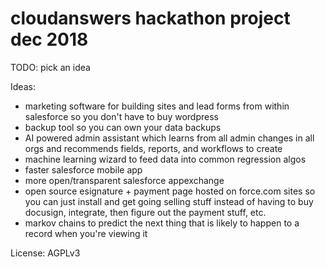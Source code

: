 # cloudanswers hackathon project dec 2018

TODO: pick an idea

Ideas:

- marketing software for building sites and lead forms from within salesforce so you don't have to buy wordpress
- backup tool so you can own your data backups
- AI powered admin assistant which learns from all admin changes in all orgs and recommends fields, reports, and workflows to create
- machine learning wizard to feed data into common regression algos
- faster salesforce mobile app
- more open/transparent salesforce appexchange 
- open source esignature + payment page hosted on force.com sites so you can just install and get going selling stuff instead of having to buy docusign, integrate, then figure out the payment stuff, etc.  
- markov chains to predict the next thing that is likely to happen to a record when you're viewing it

License: AGPLv3
